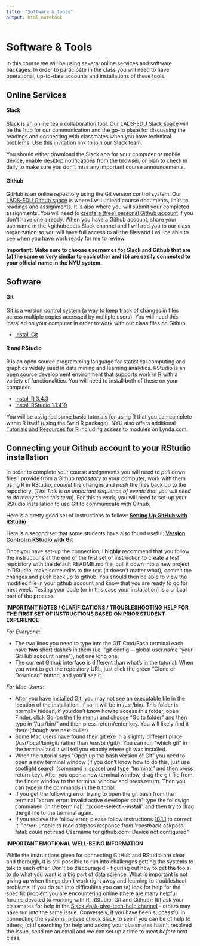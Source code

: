 ```yaml
---
title: "Software & Tools"
output: html_notebook
---
```


# Software & Tools
In this course we will be using several online services and software packages. In order to participate in the class you will need to have operational, up-to-date accounts and installations of these tools.

## Online Services

#### Slack
Slack is an online team collaboration tool. Our [LADS-EDU Slack space](https://ladsedu.slack.com) will be the hub for our communication and the go-to place for discussing the readings and connecting with classmates when you have technical problems. Use this [invitation link](https://join.slack.com/t/ladsedu/shared_invite/enQtMzA0NjQ4ODQxMTM5LTJmMTMwMTgyZDA5MjU4YWJkN2M2YTJlNWJhNjQyZjNlOTliMjdmYWQ3NjBiODczOGYwN2MzNGNkMTU3OTM4ODA) to join our Slack team. 

You should either download the Slack app for your computer or mobile device, enable desktop notifications from the browser, or plan to check in daily to make sure you don't miss any important course announcements.

#### Github
GitHub is an online repository using the Git version control system. Our [LADS-EDU Github space](https://github.com/learninganalytics-datascience-edu) is where I will upload course documents, links to readings and assignments. It is also where you will submit your completed assignments. You will need to [create a (free) personal Github account](https://github.com/join?source=header) if you don't have one already. When you have a Github account, share your username in the #githubdeets Slack channel and I will add you to our class organization so you will have full access to all the files and I will be able to see when you have work ready for me to review.

**Important: Make sure to choose usernames for Slack and Github that are (a) the same or very similar to each other and (b) are easily connected to your official name in the NYU system.**

## Software

#### Git
Git is a version control system (a way to keep track of changes in files across multiple copies accessed by multiple users). You will need this installed on your computer in order to work with our class files on Github.

  + [Install Git](https://git-scm.com/downloads)
  
#### R and RStudio
R is an open source programming language for statistical computing and graphics widely used in data mining and learning analytics. RStudio is an open source development environment that supports work in R with a variety of functionalities. You will need to install both of these on your computer.

  + [Install R 3.4.3](https://cran.rstudio.com/)
  + [Install RStudio 1.1.419](https://www.rstudio.com/)

You will be assigned some basic tutorials for using R that you can complete within R itself (using the Swirl R package). NYU also offers additional [Tutorials and Resources for R](http://guides.nyu.edu/r) including access to modules on Lynda.com.
  
## Connecting your Github account to your RStudio installation 
In order to complete your course assignments you will need to *pull* down files I provide from a Github *repository* to your computer, work with them using R in RStudio, *commit* the changes and *push* the files back up to the repository. (*Tip: This is an important sequence of events that you will need to do many times this term*). For this to work, you will need to set-up your RStudio installation to use Git to communicate with Github. 

Here is a pretty good set of instructions to follow: **[Setting Up GitHub with RStudio](http://www.molecularecologist.com/2013/11/using-github-with-r-and-rstudio/)**

Here is a second set that some students have also found useful: **[Version Control in RStudio with Git](https://support.rstudio.com/hc/en-us/articles/200532077-Version-Control-with-Git-and-SVN)**

Once you have set-up the connection, I **highly** recommend that you follow the instructions at the end of the first set of instruction to create a test repository with the default README.md file, pull it down into a new project in RStudio, make some edits to the text (it doesn't matter what), commit the changes and push back up to github. You should then be able to view the modified file in your github account and know that you are ready to go for next week. Testing your code (or in this case your installation) is a critical part of the process.

**IMPORTANT NOTES / CLARIFICATIONS / TROUBLESHOOTING HELP FOR THE FIRST SET OF INSTRUCTIONS BASED ON PRIOR STUDENT EXPERIENCE** 

*For Everyone:*

  + The two lines you need to type into the GIT Cmd/Bash terminal each have **two** short dashes in them (i.e. "git config –-global user.name "your GitHub account name"), not one long one.
  + The current Github interface is different than what’s in the tutorial. When you want to get the repository URL, just click the green “Clone or Download” button, and you’ll see it. 
  
*For Mac Users:*
  
  + After you have installed Git, you may not see an executable file in the location of the installation. If so, it will be in /usr/bin/. This folder is normally hidden, if you don’t know how to access this folder, open Finder, click Go (on the file menu) and choose “Go to folder” and then type in “/usr/bin/” and then press return/enter key. You will likely find it there (though see next bullet)
  + Some Mac users have found their git exe in a slightly different place (/usr/local/bin/git/ rather than /usr/bin/git/). You can run "which git" in the terminal and it will tell you exactly where git was installed. 
  + When the tutorial says “Open up the bash version of Git” you need to open a new terminal window (if you don’t know how to do this, just use spotlight search (command + space) and type “terminal” and then press return key). After you open a new terminal window, drag the git file from the finder window to the terminal window and press return. Then you can type in the commands in the tutorial.
  + If you get the following error trying to open the git bash from the terminal "xcrun: error: invalid active developer path" type the followign commaned (in the terminal): "xcode-select --install" and then try to drag the git file to the terminal again.
  + If you recieve the follow error, please follow instructions [10.1.1](http://ohi-science.org/manual/#rpostback-askpass-error) to correct it:  "error: unable to read askpass response from 'rpostback-askpass' fatal: could not read Username for github.com: Device not configured"
 
  
**IMPORTANT EMOTIONAL WELL-BEING INFORMATION**

While the instructions given for connecting GitHub and RStudio are clear and thorough, it is still possible to run into challenges getting the systems to talk to each other. Don't be discouraged -  figuring out how to get the tools to do what you want is a big part of data science. What is important is not giving up when things don't work right away and learning to troubleshoot problems. If you do run into difficulties you can (a) look for help for the specific problem you are encountering online (there are many helpful forums devoted to working with R, RStudio, Git and Github); (b) ask your classmates for help in the [Slack #ask-give-tech-help channel](https://ladsedu.slack.com/messages/ask-give-tech-help/) - others may have run into the same issue. Conversely, if you have been successful in connecting the systems, please check Slack to see if you can be of help to others; (c) if searching for help and asking your classmates hasn't resolved the issue, send me an email and we can set up a time to meet *before* next class. 
